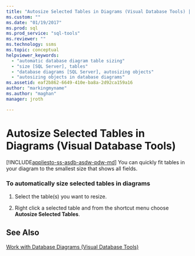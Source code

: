 ```yaml
---
title: "Autosize Selected Tables in Diagrams (Visual Database Tools) | Microsoft Docs"
ms.custom: ""
ms.date: "01/19/2017"
ms.prod: sql
ms.prod_service: "sql-tools"
ms.reviewer: ""
ms.technology: ssms
ms.topic: conceptual
helpviewer_keywords: 
  - "automatic database diagram table sizing"
  - "size [SQL Server], tables"
  - "database diagrams [SQL Server], autosizing objects"
  - "autosizing objects in database diagrams"
ms.assetid: eaf2b862-6649-410e-ba8a-2d92ca159a16
author: "markingmyname"
ms.author: "maghan"
manager: jroth

---
```

# Autosize Selected Tables in Diagrams (Visual Database Tools)
[!INCLUDE[appliesto-ss-asdb-asdw-pdw-md](../../includes/appliesto-ss-asdb-asdw-pdw-md.md)]
You can quickly fit tables in your diagram to the smallest size that shows all fields.  
  
### To automatically size selected tables in diagrams  
  
1.  Select the table(s) you want to resize.  
  
2.  Right click a selected table and from the shortcut menu choose **Autosize Selected Tables**.  
  
## See Also  
[Work with Database Diagrams &#40;Visual Database Tools&#41;](../../ssms/visual-db-tools/work-with-database-diagrams-visual-database-tools.md)  
  
